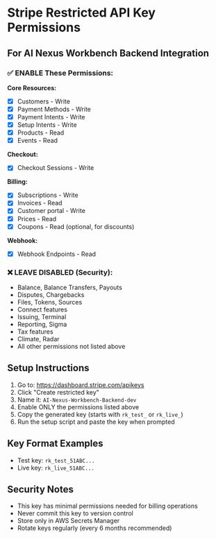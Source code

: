 # Stripe Restricted API Key Permissions

## For AI Nexus Workbench Backend Integration

### ✅ ENABLE These Permissions:

**Core Resources:**
- [x] Customers - Write
- [x] Payment Methods - Write  
- [x] Payment Intents - Write
- [x] Setup Intents - Write
- [x] Products - Read
- [x] Events - Read

**Checkout:**
- [x] Checkout Sessions - Write

**Billing:**
- [x] Subscriptions - Write
- [x] Invoices - Read
- [x] Customer portal - Write
- [x] Prices - Read
- [x] Coupons - Read (optional, for discounts)

**Webhook:**
- [x] Webhook Endpoints - Read

### ❌ LEAVE DISABLED (Security):

- Balance, Balance Transfers, Payouts
- Disputes, Chargebacks
- Files, Tokens, Sources
- Connect features
- Issuing, Terminal
- Reporting, Sigma
- Tax features
- Climate, Radar
- All other permissions not listed above

## Setup Instructions

1. Go to: https://dashboard.stripe.com/apikeys
2. Click "Create restricted key"
3. Name it: `AI-Nexus-Workbench-Backend-dev`
4. Enable ONLY the permissions listed above
5. Copy the generated key (starts with `rk_test_` or `rk_live_`)
6. Run the setup script and paste the key when prompted

## Key Format Examples

- Test key: `rk_test_51ABC...`
- Live key: `rk_live_51ABC...`

## Security Notes

- This key has minimal permissions needed for billing operations
- Never commit this key to version control
- Store only in AWS Secrets Manager
- Rotate keys regularly (every 6 months recommended)

